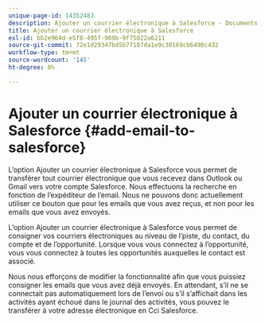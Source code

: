 ```yaml
---
unique-page-id: 14352483
description: Ajouter un courrier électronique à Salesforce - Documents Marketo - Documentation du produit
title: Ajouter un courrier électronique à Salesforce
exl-id: bb2e964d-e5f8-495f-969b-9f75822a6211
source-git-commit: 72e1d29347bd5b77107da1e9c30169cb6490c432
workflow-type: tm+mt
source-wordcount: '145'
ht-degree: 0%

---
```


# Ajouter un courrier électronique à Salesforce {#add-email-to-salesforce}

L’option Ajouter un courrier électronique à Salesforce vous permet de transférer tout courrier électronique que vous recevez dans Outlook ou Gmail vers votre compte Salesforce. Nous effectuons la recherche en fonction de l’expéditeur de l’email. Nous ne pouvons donc actuellement utiliser ce bouton que pour les emails que vous avez reçus, et non pour les emails que vous avez envoyés.

L’option Ajouter un courrier électronique à Salesforce vous permet de consigner vos courriers électroniques au niveau de l’piste, du contact, du compte et de l’opportunité. Lorsque vous vous connectez à l’opportunité, vous vous connectez à toutes les opportunités auxquelles le contact est associé.

Nous nous efforçons de modifier la fonctionnalité afin que vous puissiez consigner les emails que vous avez déjà envoyés. En attendant, s’il ne se connectait pas automatiquement lors de l’envoi ou s’il s’affichait dans les activités ayant échoué dans le journal des activités, vous pouvez le transférer à votre adresse électronique en Cci Salesforce.
